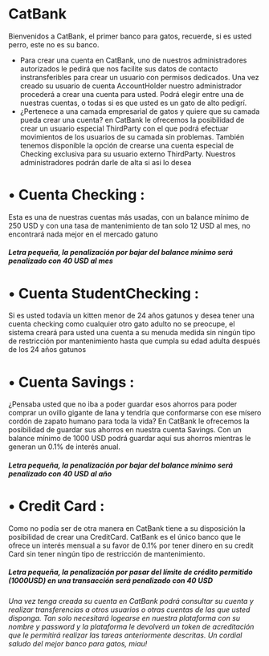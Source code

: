 # CatBank


Bienvenidos a CatBank, el primer banco para gatos, recuerde, si es usted perro, este no es su banco.
* Para crear una cuenta en CatBank, uno de nuestros administradores autorizados le pedirá que nos facilite sus datos de contacto instransferibles para crear un usuario con permisos dedicados. Una vez creado su usuario de cuenta AccountHolder nuestro administrador procederá a crear una cuenta para usted. Podrá elegir entre una de nuestras cuentas, o todas si es que usted es un gato de alto pedigrí.
* ¿Pertenece a una camada empresarial de gatos y quiere que su camada pueda crear una cuenta? en CatBank le ofrecemos la posibilidad de crear un usuario especial ThirdParty con el que podrá efectuar movimientos de los usuarios de su camada sin problemas. También tenemos disponible la opción de crearse una cuenta especial de Checking exclusiva para su usuario externo ThirdParty. Nuestros administradores podrán darle de alta si asi lo desea 
# •	Cuenta Checking :
Esta es una de nuestras cuentas más usadas, con un balance mínimo de 250 USD y con una tasa de mantenimiento de tan solo 12 USD al mes, no encontrará nada mejor en el mercado gatuno

##### _Letra pequeña, la penalización por bajar del balance mínimo será penalizado con 40 USD al mes_

# •	Cuenta StudentChecking :
Si es usted todavía un kitten menor de 24 años gatunos y desea tener una cuenta checking como cualquier otro gato adulto no se preocupe, el sistema creará para usted una cuenta a su menuda medida sin ningún tipo de restricción por mantenimiento hasta que cumpla su edad adulta después de los 24 años gatunos
# •	Cuenta Savings : 
¿Pensaba usted que no iba a poder guardar esos ahorros para poder comprar un ovillo gigante de lana y tendría que conformarse con ese mísero cordón de zapato humano para toda la vida? En CatBank le ofrecemos la posibilidad de guardar sus ahorros en nuestra cuenta Savings.
Con un balance mínimo de 1000 USD podrá guardar aquí sus ahorros mientras le generan un 0.1% de interés anual.

##### _Letra pequeña, la penalización por bajar del balance mínimo será penalizado con 40 USD al año_

# •	Credit Card :
Como no podía ser de otra manera en CatBank tiene a su disposición la posibilidad de crear una CreditCard. CatBank es el único banco que le ofrece un interés mensual a su favor de 0.1% por tener dinero en su credit Card sin tener ningún tipo de restricción de mantenimiento.

##### _Letra pequeña, la penalización por pasar del límite de crédito permitido (1000USD) en una transacción será penalizado con 40 USD_


_Una vez tenga creada su cuenta en CatBank podrá consultar su cuenta y realizar transferencias a otros usuarios o otras cuentas de las que usted disponga. Tan solo necesitará logearse en nuestra plataforma con su nombre y password y la plataforma le devolverá un token de acreditación que le permitirá realizar las tareas anteriormente descritas.
Un cordial saludo del mejor banco para gatos, miau!_